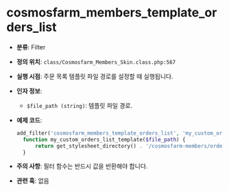# cosmosfarm_members_template_orders_list

- **분류**: Filter
- **정의 위치**: `class/Cosmosfarm_Members_Skin.class.php:567`
- **실행 시점**: 주문 목록 템플릿 파일 경로를 설정할 때 실행됩니다.
- **인자 정보**:
  - `$file_path (string)`: 템플릿 파일 경로.
- **예제 코드**:

  ```php
  add_filter('cosmosfarm_members_template_orders_list', 'my_custom_orders_list_template');
    function my_custom_orders_list_template($file_path) {
        return get_stylesheet_directory() . '/cosmosfarm-members/orders-list.php';
    }
  ```

- **주의 사항**: 필터 함수는 반드시 값을 반환해야 합니다.
- **관련 훅**: 없음
